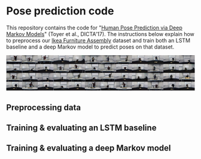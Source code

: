 # Pose prediction code

This repository contains the code for "[Human Pose Prediction via Deep Markov
Models](https://arxiv.org/pdf/1707.09240.pdf)" (Toyer et al., DICTA'17). The
instructions below explain how to preprocess our [Ikea Furniture
Assembly](http://users.cecs.anu.edu.au/~u5568237/ikea/) dataset and train both
an LSTM baseline and a deep Markov model to predict poses on that dataset.

<p align="center"><a href="http://users.cecs.anu.edu.au/~u5568237/ikea/">
  <img src="images/ikea-fa-teaser.jpg" width="880" title="Sample of images from Ikea Furniture Assembly dataset">
</a></p>

## Preprocessing data

## Training & evaluating an LSTM baseline

## Training & evaluating a deep Markov model
